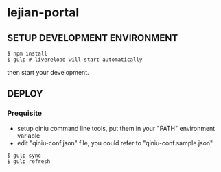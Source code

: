 # lejian-portal

## SETUP DEVELOPMENT ENVIRONMENT
    
```
$ npm install
$ gulp # livereload will start automatically
```
then start your development.


## DEPLOY

### Prequisite

* setup qiniu command line tools, put them in your "PATH" environment variable
* edit "qiniu-conf.json" file, you could refer to "qiniu-conf.sample.json"
    
```
$ gulp sync
$ gulp refresh
```
